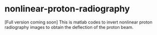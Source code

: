 # nonlinear-proton-radiography
[Full version coming soon] This is matlab codes to invert nonlinear proton radiography images to obtain the deflection of the proton beam.
